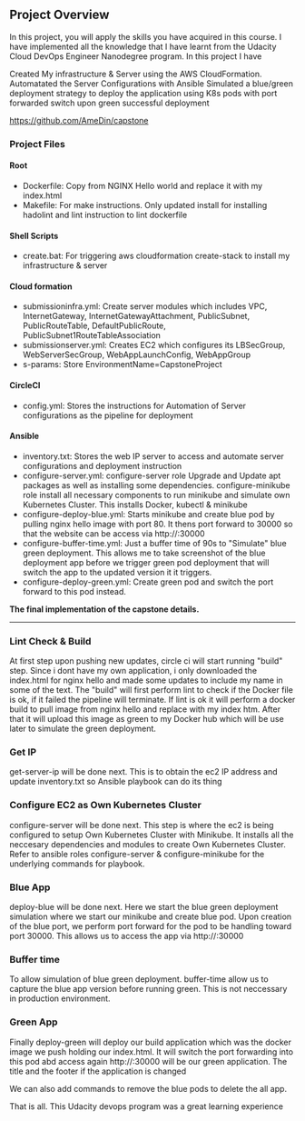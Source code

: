 ## Project Overview

In this project, you will apply the skills you have acquired in this course. I have implemented all the knowledge that I have learnt from the Udacity Cloud DevOps Engineer Nanodegree program. In this project I have

Created My infrastructure & Server using the AWS CloudFormation.
Automatated the Server Configurations with Ansible
Simulated a blue/green deployment strategy to deploy the application using K8s pods with port forwarded switch upon green successful deployment

https://github.com/AmeDin/capstone

### Project Files

#### Root

- Dockerfile: Copy from NGINX Hello world and replace it with my index.html
- Makefile: For make instructions. Only updated install for installing hadolint and lint instruction to lint dockerfile

#### Shell Scripts

- create.bat: For triggering aws cloudformation create-stack to install my infrastructure & server

#### Cloud formation

- submissioninfra.yml: Create server modules which includes VPC, InternetGateway, InternetGatewayAttachment, PublicSubnet, PublicRouteTable, DefaultPublicRoute, PublicSubnet1RouteTableAssociation
- submissionserver.yml: Creates EC2 which configures its LBSecGroup, WebServerSecGroup, WebAppLaunchConfig, WebAppGroup
- s-params: Store EnvironmentName=CapstoneProject

#### CircleCI

- config.yml: Stores the instructions for Automation of Server configurations as the pipeline for deployment

#### Ansible

- inventory.txt: Stores the web IP server to access and automate server configurations and deployment instruction
- configure-server.yml: configure-server role Upgrade and Update apt packages as well as installing some dependencies. configure-minikube role install all necessary components to run minikube and simulate own Kubernetes Cluster. This installs Docker, kubectl & minikube
- configure-deploy-blue.yml: Starts minikube and create blue pod by pulling nginx hello image with port 80. It thens port forward to 30000 so that the website can be access via http://<Public IP>:30000
- configure-buffer-time.yml: Just a buffer time of 90s to "Simulate" blue green deployment. This allows me to take screenshot of the blue deployment app before we trigger green pod deployment that will switch the app to the updated version it it triggers.
- configure-deploy-green.yml: Create green pod and switch the port forward to this pod instead.

**The final implementation of the capstone details.**

---

### Lint Check & Build

At first step upon pushing new updates, circle ci will start running "build" step. Since i dont have my own application, i only downloaded the index.html for nginx hello and made some updates to include my name in some of the text. The "build" will first perform lint to check if the Docker file is ok, if it failed the pipeline will terminate.
If lint is ok it will perform a docker build to pull image from nginx hello and replace with my index htm. After that it will upload this image as green to my Docker hub which will be use later to simulate the green deployment.

### Get IP

get-server-ip will be done next. This is to obtain the ec2 IP address and update inventory.txt so Ansible playbook can do its thing

### Configure EC2 as Own Kubernetes Cluster

configure-server will be done next. This step is where the ec2 is being configured to setup Own Kubernetes Cluster with Minikube. It installs all the neccesary dependencies and modules to create Own Kubernetes Cluster. Refer to ansible roles configure-server & configure-minikube for the underlying commands for playbook.

### Blue App

deploy-blue will be done next. Here we start the blue green deployment simulation where we start our minikube and create blue pod. Upon creation of the blue port, we perform port forward for the pod to be handling toward port 30000. This allows us to access the app via http://<Public IP>:30000

### Buffer time

To allow simulation of blue green deployment. buffer-time allow us to capture the blue app version before running green. This is not neccessary in production environment.

### Green App

Finally deploy-green will deploy our build application which was the docker image we push holding our index.html. It will switch the port forwarding into this pod abd access again http://<Public IP>:30000 will be our green application. The title and the footer if the application is changed

We can also add commands to remove the blue pods to delete the all app.

That is all. This Udacity devops program was a great learning experience
